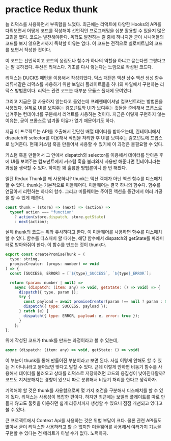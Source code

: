 # practice Redux thunk

늘 리덕스를 사용하면서 부족함을 느꼈다. 최근에는 리액트에 다양한 Hooks의 API를 다뤄보면서 어떻게 코드를 작성해야 선언적인 프로그래밍을 십분 활용할 수 있을지 많은 고민을 했다. 코드는 발전해야한다. 독학도 발전하는 길 중에 하나지만 굳이 시니어들의 코드를 보지 않으면서까지 독학할 이유는 없다. 이 코드는 전적으로 벨로퍼트님의 코드를 보면서 작성한 것이다.

이 코드는 선언적이고 코드의 응집도나 함수가 하나의 역할을 하냐고 묻는다면 그렇다고는 말 못하겠다. 우선은 리덕스다. 기초를 다시 쌓는다는 느낌으로 작성된 코드다.

리덕스는 DUCKS 패턴을 이용해서 작성되었다. 덕스 패턴은 액션 상수 액션 생성 함수 리듀서같은 리덕스를 사용하기 위한 보일러 플레이트들을 하나의 파일에서 구현하는 리덕스 방법론이다. 리덕스 관련 코드는 대부분 모듈스 폴더에 모여있다.

그리고 지금은 잘 사용하지 않는다고 들었는데 프레젠테이셔널 컴포넌트라는 방법론을 사용했다. 실제로 UI를 보여주는 컴포넌트와 UI가 보여주는 것들을 준비해서 프롭스로 넘겨주는 컨테이너를 구분해서 리액트를 사용하는 것이다. 지금은 이렇게 구현하지 않는 이유는, 굳이 프롭스로 넘겨줄 이유가 없기 때문이기도 하다.

지금 이 프로젝트는 API를 호출해서 간단한 배열 데이터를 받아오는데, 컨테이너에서 dispatch와 selector를 이용해서 작업을 처리한 후 UI를 보여주는 컴포넌트에 프롭스로 넘겨준다. 현재 커스텀 훅을 만들어서 사용할 수 있기에 이 과정은 불필요할 수 있다.

커스텀 훅을 만들어서 그 안에서 dispatch와 selector를 이용해서 데이터를 받아온 후에 UI를 보여주는 컴포넌트에서 커스텀 훅을 불러와서 사용만 해준다면 컨테이너라는 과정을 생략할 수 있다. 하지만 꽤 훌륭한 방법론이니 한 번 해봤다.

일단 Redux Thunk를 왜 사용하나? thunk는 액션 객체가 아닌 액션 함수를 디스패치 할 수 있다. thunk는 기본적으로 미들웨어다. 미들웨어는 결국 하나의 함수다. 함수를 연달아서 리턴하는 하나의 함수. 그리고 미들웨어는 주어진 액션을 중간에서 여러 가공을 할 수 있게 해준다.

```js
const thunk = (store) => (next) => (action) =>
  typeof action === "function"
    ? action(store.dispatch, store.getState)
    : next(action);
```

실제 thunk의 코드는 위와 유사하다고 한다. 이 미들웨어를 사용하면 함수를 디스패치할 수 있다. 함수를 디스패치 할 때에는, 해당 함수에서 dispatch와 getState를 파라미터로 받아와줘야 한다. 이 함수를 만드는 것이 thunk다.

```js
export const createPromiseThunk = (
  type: string,
  promiseCreator: (props: number) => void
) => {
  const [SUCCESS, ERROR] = [`${type}_SUCCESS`, `${type}_ERROR`];

  return (param: number | null) =>
    async (dispatch: (item: any) => void, getState: () => void) => {
      dispatch({ type, param });
      try {
        const payload = await promiseCreator(param !== null ? param : 0);
        dispatch({ type: SUCCESS, payload });
      } catch (e) {
        dispatch({ type: ERROR, payload: e, error: true });
      }
    };
};
```

위에 작성된 코드가 thunk를 만드는 과정이라고 볼 수 있는데,

```js
async (dispatch: (item: any) => void, getState: () => void)
```

이 부분이 thunk를 통해 만들어진 부분이라고 보면 된다. 사실 이렇게 안해도 할 수 있는 거 아니냐라고 물어보면 맞다고 말할 수 있다. 근데 이렇게 안하면 비동기 함수를 사용해서 데이터를 불러오고 상태를 리덕스로 저장하려면 코드의 응집성이 낮아진다랄까? 코드도 지저분해지는 경향이 있으니 따로 분류해서 비동기 처리를 한다고 생각하자.

기억해야 할 것은 thunk를 사용함으로써 몇 가지 조건을 구분해서 디스패치를 할 수 있게 됬다. 리덕스는 사용성이 복잡한 편이다. 하지만 최근에는 보일러 플레이트를 따로 만들지 않고도 툴킷을 이용하면 쉽게 리듀서까지 생성할 수 있으니 점점 개선되고 있다고 볼 수 있다.

큰 프로젝트에서 Context Api를 사용하는 것은 위험 부담이 크다. 물론 관련 API들도 많아서 굳이 리덕스만 사용하라고 할 순 없지만 미들웨어를 사용해서 여러가지 기능을 구현할 수 있다는 건 메리트가 아닐 수가 없다. 노력하자.
